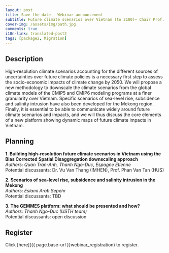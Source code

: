 ```yaml
---
layout: post
title: Save the date - Webinar announcement
subtitle: Future climate scenarios over Vietnam (to 2100)– Chair Prof. Ngo Duc Thanh (USTH)
cover-img: /assets/img/path.jpg
comments: true
i18n-link: translated-post2
tags: [package2, Migration]
---
```



## Description

High-resolution climate scenarios accounting for the different sources of uncertainties over future climate policies is a necessary first step to assess the socio-economic impacts of climate change by 2050. We will propose a new methodology to downscale the climate scenarios from the global climate models of the CMIP5 and CMIP6 modeling programs at a finer granularity over Vietnam. Specific scenarios of sea-level rise, subsidence and salinity intrusion have also been developed for the Mekong region. Finally, it is essential to be able to communicate widely around future climate scenarios and impacts, and we will thus discuss the core elements of a new platform showing dynamic maps of future climate impacts in Vietnam.  

## Planning

**1. Building high-resolution future climate scenarios in Vietnam using the Bias Corrected Spatial Disaggregation downscaling approach**  
*Authors: Quan Tran-Anh, Thanh Ngo-Duc, Espagne Etienne*  
Potential discussants: Dr. Vu Van Thang (IMHEN), Prof. Phan Van Tan (HUS)  

**2. Scenarios of sea-level rise, subsidence and salinity intrusion in the Mekong**  
*Authors: Eslami Arab Sepehr*  
Potential discussants: TBD  

**3. The GEMMES platform: what should be presented and how?**  
*Authors: Thanh Ngo-Duc (USTH team)*   
Potential discussants: open discussion  


## Register

Click [here]({{ page.base-url }}webinar_registration) to register. 


